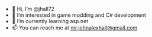 - 👋 Hi, I’m @jhall72
- 👀 I’m interested in game modding and C# development
- 🌱 I’m currently learning asp.net
- 📫 You can reach me at mr.johnalexhall@gmail.com
